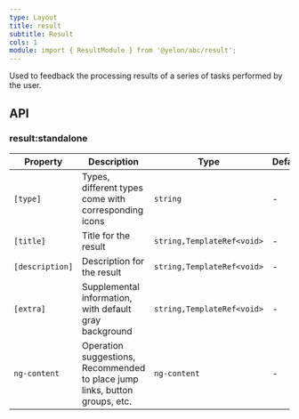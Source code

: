 ```yaml
---
type: Layout
title: result
subtitle: Result
cols: 1
module: import { ResultModule } from '@yelon/abc/result';
---
```


Used to feedback the processing results of a series of tasks performed by the user.

## API

### result:standalone

| Property | Description | Type | Default |
|----------|-------------|------|---------|
| `[type]` | Types, different types come with corresponding icons | `string` | - |
| `[title]` | Title for the result | `string,TemplateRef<void>` | - |
| `[description]` | Description for the result | `string,TemplateRef<void>` | - |
| `[extra]` | Supplemental information, with default gray background | `string,TemplateRef<void>` | - |
| `ng-content` | Operation suggestions, Recommended to place jump links, button groups, etc. | `ng-content` | - |
